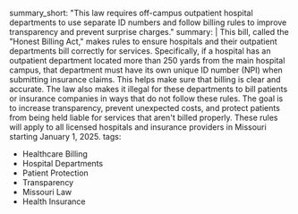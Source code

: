 summary_short: "This law requires off-campus outpatient hospital departments to use separate ID numbers and follow billing rules to improve transparency and prevent surprise charges."
summary: |
  This bill, called the "Honest Billing Act," makes rules to ensure hospitals and their outpatient departments bill correctly for services. Specifically, if a hospital has an outpatient department located more than 250 yards from the main hospital campus, that department must have its own unique ID number (NPI) when submitting insurance claims. This helps make sure that billing is clear and accurate. The law also makes it illegal for these departments to bill patients or insurance companies in ways that do not follow these rules. The goal is to increase transparency, prevent unexpected costs, and protect patients from being held liable for services that aren't billed properly. These rules will apply to all licensed hospitals and insurance providers in Missouri starting January 1, 2025.
tags:
  - Healthcare Billing
  - Hospital Departments
  - Patient Protection
  - Transparency
  - Missouri Law
  - Health Insurance
